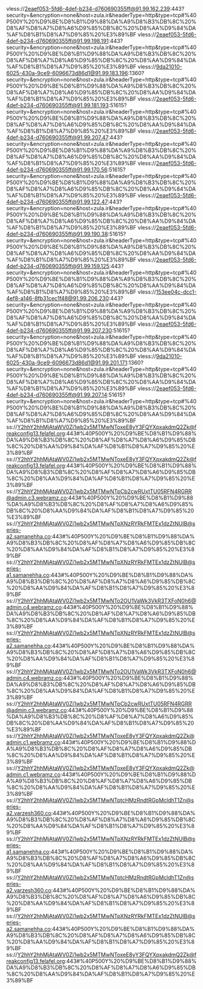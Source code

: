 vless://2eaef053-5fd6-4def-b234-d760690355ff@91.99.162.239:443?security=&encryption=none&host=zula.ir&headerType=http&type=tcp#%40P500Y%20%D9%BE%D8%B1%D9%88%DA%A9%D8%B3%DB%8C%20%D8%AF%D8%A7%D8%A6%D9%85%DB%8C%20%D8%AA%D9%84%DA%AF%D8%B1%D8%A7%D9%85%20%E3%89%BF
vless://2eaef053-5fd6-4def-b234-d760690355ff@91.99.198.191:443?security=&encryption=none&host=zula.ir&headerType=http&type=tcp#%40P500Y%20%D9%BE%D8%B1%D9%88%DA%A9%D8%B3%DB%8C%20%D8%AF%D8%A7%D8%A6%D9%85%DB%8C%20%D8%AA%D9%84%DA%AF%D8%B1%D8%A7%D9%85%20%E3%89%BF
vless://9da21010-6025-430a-9ce9-6096673d86d1@91.99.183.196:1360?security=&encryption=none&host=zula.ir&headerType=http&type=tcp#%40P500Y%20%D9%BE%D8%B1%D9%88%DA%A9%D8%B3%DB%8C%20%D8%AF%D8%A7%D8%A6%D9%85%DB%8C%20%D8%AA%D9%84%DA%AF%D8%B1%D8%A7%D9%85%20%E3%89%BF
vless://2eaef053-5fd6-4def-b234-d760690355ff@91.99.181.193:51615?security=&encryption=none&host=zula.ir&headerType=http&type=tcp#%40P500Y%20%D9%BE%D8%B1%D9%88%DA%A9%D8%B3%DB%8C%20%D8%AF%D8%A7%D8%A6%D9%85%DB%8C%20%D8%AA%D9%84%DA%AF%D8%B1%D8%A7%D9%85%20%E3%89%BF
vless://2eaef053-5fd6-4def-b234-d760690355ff@91.99.207.47:443?security=&encryption=none&host=zula.ir&headerType=http&type=tcp#%40P500Y%20%D9%BE%D8%B1%D9%88%DA%A9%D8%B3%DB%8C%20%D8%AF%D8%A7%D8%A6%D9%85%DB%8C%20%D8%AA%D9%84%DA%AF%D8%B1%D8%A7%D9%85%20%E3%89%BF
vless://2eaef053-5fd6-4def-b234-d760690355ff@91.99.170.56:51615?security=&encryption=none&host=zula.ir&headerType=http&type=tcp#%40P500Y%20%D9%BE%D8%B1%D9%88%DA%A9%D8%B3%DB%8C%20%D8%AF%D8%A7%D8%A6%D9%85%DB%8C%20%D8%AA%D9%84%DA%AF%D8%B1%D8%A7%D9%85%20%E3%89%BF
vless://2eaef053-5fd6-4def-b234-d760690355ff@91.99.122.47:443?security=&encryption=none&host=zula.ir&headerType=http&type=tcp#%40P500Y%20%D9%BE%D8%B1%D9%88%DA%A9%D8%B3%DB%8C%20%D8%AF%D8%A7%D8%A6%D9%85%DB%8C%20%D8%AA%D9%84%DA%AF%D8%B1%D8%A7%D9%85%20%E3%89%BF
vless://2eaef053-5fd6-4def-b234-d760690355ff@91.99.190.38:51615?security=&encryption=none&host=zula.ir&headerType=http&type=tcp#%40P500Y%20%D9%BE%D8%B1%D9%88%DA%A9%D8%B3%DB%8C%20%D8%AF%D8%A7%D8%A6%D9%85%DB%8C%20%D8%AA%D9%84%DA%AF%D8%B1%D8%A7%D9%85%20%E3%89%BF
vless://2eaef053-5fd6-4def-b234-d760690355ff@91.99.159.125:443?security=&encryption=none&host=zula.ir&headerType=http&type=tcp#%40P500Y%20%D9%BE%D8%B1%D9%88%DA%A9%D8%B3%DB%8C%20%D8%AF%D8%A7%D8%A6%D9%85%DB%8C%20%D8%AA%D9%84%DA%AF%D8%B1%D8%A7%D9%85%20%E3%89%BF
vless://153ee04c-dcc1-4ef8-a146-8fb31cec1f48@91.99.206.230:443?security=&encryption=none&host=zula.ir&headerType=http&type=tcp#%40P500Y%20%D9%BE%D8%B1%D9%88%DA%A9%D8%B3%DB%8C%20%D8%AF%D8%A7%D8%A6%D9%85%DB%8C%20%D8%AA%D9%84%DA%AF%D8%B1%D8%A7%D9%85%20%E3%89%BF
vless://2eaef053-5fd6-4def-b234-d760690355ff@91.99.207.230:51615?security=&encryption=none&host=zula.ir&headerType=http&type=tcp#%40P500Y%20%D9%BE%D8%B1%D9%88%DA%A9%D8%B3%DB%8C%20%D8%AF%D8%A7%D8%A6%D9%85%DB%8C%20%D8%AA%D9%84%DA%AF%D8%B1%D8%A7%D9%85%20%E3%89%BF
vless://9da21010-6025-430a-9ce9-6096673d86d1@91.99.201.171:1360?security=&encryption=none&host=zula.ir&headerType=http&type=tcp#%40P500Y%20%D9%BE%D8%B1%D9%88%DA%A9%D8%B3%DB%8C%20%D8%AF%D8%A7%D8%A6%D9%85%DB%8C%20%D8%AA%D9%84%DA%AF%D8%B1%D8%A7%D9%85%20%E3%89%BF
vless://2eaef053-5fd6-4def-b234-d760690355ff@91.99.207.14:51615?security=&encryption=none&host=zula.ir&headerType=http&type=tcp#%40P500Y%20%D9%BE%D8%B1%D9%88%DA%A9%D8%B3%DB%8C%20%D8%AF%D8%A7%D8%A6%D9%85%DB%8C%20%D8%AA%D9%84%DA%AF%D8%B1%D8%A7%D9%85%20%E3%89%BF
ss://Y2hhY2hhMjAtaWV0Zi1wb2x5MTMwNToxeE8yY3FQYXpxakdmQ2Zk@freakconfig13.felafel.org:443#%40P500Y%20%D9%BE%D8%B1%D9%88%DA%A9%D8%B3%DB%8C%20%D8%AF%D8%A7%D8%A6%D9%85%DB%8C%20%D8%AA%D9%84%DA%AF%D8%B1%D8%A7%D9%85%20%E3%89%BF
ss://Y2hhY2hhMjAtaWV0Zi1wb2x5MTMwNToxeE8yY3FQYXpxakdmQ2Zk@freakconfig13.felafel.org:443#%40P500Y%20%D9%BE%D8%B1%D9%88%DA%A9%D8%B3%DB%8C%20%D8%AF%D8%A7%D8%A6%D9%85%DB%8C%20%D8%AA%D9%84%DA%AF%D8%B1%D8%A7%D9%85%20%E3%89%BF
ss://Y2hhY2hhMjAtaWV0Zi1wb2x5MTMwNTpCb2cwRUxtTU05RFN4RGRR@admin.c3.webramz.co:443#%40P500Y%20%D9%BE%D8%B1%D9%88%DA%A9%D8%B3%DB%8C%20%D8%AF%D8%A7%D8%A6%D9%85%DB%8C%20%D8%AA%D9%84%DA%AF%D8%B1%D8%A7%D9%85%20%E3%89%BF
ss://Y2hhY2hhMjAtaWV0Zi1wb2x5MTMwNTpXNzRYRkFMTEx1dzZtNUlB@series-a2.samanehha.co:443#%40P500Y%20%D9%BE%D8%B1%D9%88%DA%A9%D8%B3%DB%8C%20%D8%AF%D8%A7%D8%A6%D9%85%DB%8C%20%D8%AA%D9%84%DA%AF%D8%B1%D8%A7%D9%85%20%E3%89%BF
ss://Y2hhY2hhMjAtaWV0Zi1wb2x5MTMwNTpXNzRYRkFMTEx1dzZtNUlB@series-a1.samanehha.co:443#%40P500Y%20%D9%BE%D8%B1%D9%88%DA%A9%D8%B3%DB%8C%20%D8%AF%D8%A7%D8%A6%D9%85%DB%8C%20%D8%AA%D9%84%DA%AF%D8%B1%D8%A7%D9%85%20%E3%89%BF
ss://Y2hhY2hhMjAtaWV0Zi1wb2x5MTMwNTo2OU1VaWk3VkR3TXFoN0h6@admin.c4.webramz.co:443#%40P500Y%20%D9%BE%D8%B1%D9%88%DA%A9%D8%B3%DB%8C%20%D8%AF%D8%A7%D8%A6%D9%85%DB%8C%20%D8%AA%D9%84%DA%AF%D8%B1%D8%A7%D9%85%20%E3%89%BF
ss://Y2hhY2hhMjAtaWV0Zi1wb2x5MTMwNTpXNzRYRkFMTEx1dzZtNUlB@series-a2.samanehha.co:443#%40P500Y%20%D9%BE%D8%B1%D9%88%DA%A9%D8%B3%DB%8C%20%D8%AF%D8%A7%D8%A6%D9%85%DB%8C%20%D8%AA%D9%84%DA%AF%D8%B1%D8%A7%D9%85%20%E3%89%BF
ss://Y2hhY2hhMjAtaWV0Zi1wb2x5MTMwNTo2OU1VaWk3VkR3TXFoN0h6@admin.c4.webramz.co:443#%40P500Y%20%D9%BE%D8%B1%D9%88%DA%A9%D8%B3%DB%8C%20%D8%AF%D8%A7%D8%A6%D9%85%DB%8C%20%D8%AA%D9%84%DA%AF%D8%B1%D8%A7%D9%85%20%E3%89%BF
ss://Y2hhY2hhMjAtaWV0Zi1wb2x5MTMwNTpCb2cwRUxtTU05RFN4RGRR@admin.c3.webramz.co:443#%40P500Y%20%D9%BE%D8%B1%D9%88%DA%A9%D8%B3%DB%8C%20%D8%AF%D8%A7%D8%A6%D9%85%DB%8C%20%D8%AA%D9%84%DA%AF%D8%B1%D8%A7%D9%85%20%E3%89%BF
ss://Y2hhY2hhMjAtaWV0Zi1wb2x5MTMwNToxeE8yY3FQYXpxakdmQ2Zk@admin.c1.webramz.co:443#%40P500Y%20%D9%BE%D8%B1%D9%88%DA%A9%D8%B3%DB%8C%20%D8%AF%D8%A7%D8%A6%D9%85%DB%8C%20%D8%AA%D9%84%DA%AF%D8%B1%D8%A7%D9%85%20%E3%89%BF
ss://Y2hhY2hhMjAtaWV0Zi1wb2x5MTMwNToxeE8yY3FQYXpxakdmQ2Zk@admin.c1.webramz.co:443#%40P500Y%20%D9%BE%D8%B1%D9%88%DA%A9%D8%B3%DB%8C%20%D8%AF%D8%A7%D8%A6%D9%85%DB%8C%20%D8%AA%D9%84%DA%AF%D8%B1%D8%A7%D9%85%20%E3%89%BF
ss://Y2hhY2hhMjAtaWV0Zi1wb2x5MTMwNTptcHMzRndtRGpMcldhT1Zn@series-a2.varzesh360.co:443#%40P500Y%20%D9%BE%D8%B1%D9%88%DA%A9%D8%B3%DB%8C%20%D8%AF%D8%A7%D8%A6%D9%85%DB%8C%20%D8%AA%D9%84%DA%AF%D8%B1%D8%A7%D9%85%20%E3%89%BF
ss://Y2hhY2hhMjAtaWV0Zi1wb2x5MTMwNTpXNzRYRkFMTEx1dzZtNUlB@series-a1.samanehha.co:443#%40P500Y%20%D9%BE%D8%B1%D9%88%DA%A9%D8%B3%DB%8C%20%D8%AF%D8%A7%D8%A6%D9%85%DB%8C%20%D8%AA%D9%84%DA%AF%D8%B1%D8%A7%D9%85%20%E3%89%BF
ss://Y2hhY2hhMjAtaWV0Zi1wb2x5MTMwNTptcHMzRndtRGpMcldhT1Zn@series-a2.varzesh360.co:443#%40P500Y%20%D9%BE%D8%B1%D9%88%DA%A9%D8%B3%DB%8C%20%D8%AF%D8%A7%D8%A6%D9%85%DB%8C%20%D8%AA%D9%84%DA%AF%D8%B1%D8%A7%D9%85%20%E3%89%BF
ss://Y2hhY2hhMjAtaWV0Zi1wb2x5MTMwNTpXNzRYRkFMTEx1dzZtNUlB@series-a2.samanehha.co:443#%40P500Y%20%D9%BE%D8%B1%D9%88%DA%A9%D8%B3%DB%8C%20%D8%AF%D8%A7%D8%A6%D9%85%DB%8C%20%D8%AA%D9%84%DA%AF%D8%B1%D8%A7%D9%85%20%E3%89%BF
ss://Y2hhY2hhMjAtaWV0Zi1wb2x5MTMwNToxeE8yY3FQYXpxakdmQ2Zk@freakconfig13.felafel.org:443#%40P500Y%20%D9%BE%D8%B1%D9%88%DA%A9%D8%B3%DB%8C%20%D8%AF%D8%A7%D8%A6%D9%85%DB%8C%20%D8%AA%D9%84%DA%AF%D8%B1%D8%A7%D9%85%20%E3%89%BF
